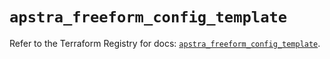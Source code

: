 # `apstra_freeform_config_template`

Refer to the Terraform Registry for docs: [`apstra_freeform_config_template`](https://registry.terraform.io/providers/juniper/apstra/0.94.0/docs/resources/freeform_config_template).
